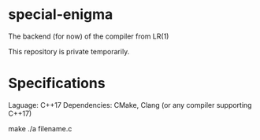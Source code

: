 # special-enigma
The backend (for now) of the compiler from LR(1)

This repository is private temporarily.

# Specifications

Laguage: C++17
Dependencies: CMake, Clang (or any compiler supporting C++17)

make
./a filename.c
